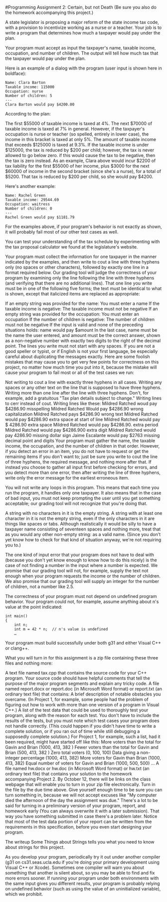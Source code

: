 #Programming Assignment 2: Certain, but not Death
(Be sure you also do the homework accompanying this project.)

A state legislator is proposing a major reform of the state income tax code, with a provision to incentivize working as a nurse or a teacher. Your job is to write a program that determines how much a taxpayer would pay under the plan.

Your program must accept as input the taxpayer's name, taxable income, occupation, and number of children. The output will tell how much tax that the taxpayer would pay under the plan.

Here is an example of a dialog with the program (user input is shown here in boldface):

	Name: Clara Barton
	Taxable income: 115000
	Occupation: nurse
	Number of children: 5
	---
	Clara Barton would pay $4200.00
According to the plan:

The first $55000 of taxable income is taxed at 4%.
The next $70000 of taxable income is taxed at 7% in general. However, if the taxpayer's occupation is nurse or teacher (so spelled, entirely in lower case), the income in this bracket is taxed at only 5%.
The amount of taxable income that exceeds $125000 is taxed at 9.3%.
If the taxable income is under $125000, the tax is reduced by $200 per child; however, the tax is never allowed to go below zero. if this would cause the tax to be negative, then the tax is zero instead.
As an example, Clara above would incur $2200 of tax liability for the first $55000 of her income, plus $3000 for the next $60000 of income in the second bracket (since she's a nurse), for a total of $5200. That tax is reduced by $200 per child, so she would pay $4200.

Here's another example:

	Name: Rachel Green
	Taxable income: 29544.69
	Occupation: waitress
	Number of children: 0
	---
	Rachel Green would pay $1181.79
For the examples above, if your program's behavior is not exactly as shown, it will probably fail most of our other test cases as well.

You can test your understanding of the tax schedule by experimenting with the tax proposal calculator we found at the legislature's website.

Your program must collect the information for one taxpayer in the manner indicated by the examples, and then write to cout a line with three hyphens only (no spaces or other characters), followed by exactly one line in a format required below. Our grading tool will judge the correctness of your program by examining only the line following the line with three hyphens (and verifying that there are no additional lines). That one line you write must be in one of the following five forms; the text must be identical to what is shown, except that italicized items are replaced as appropriate:

If an empty string was provided for the name:
   You must enter a name
If the taxable income is negative:
   The taxable income must not be negative
If an empty string was provided for the occupation:
   You must enter an occupation
If the number of children is negative:
   The number of children must not be negative
If the input is valid and none of the preceding situations holds:
   name would pay $amount
In the last case, name must be the name the user entered, and amount must be the correct answer, shown as a non-negative number with exactly two digits to the right of the decimal point. The lines you write must not start with any spaces. If you are not a good speller or typist, or if English is not your first language, be especially careful about duplicating the messages exactly. Here are some foolish mistakes that may cause you to get very few points for correctness on this project, no matter how much time you put into it, because the mistake will cause your program to fail most or all of the test cases we run:

Not writing to cout a line with exactly three hyphens in all cases.
Writing any spaces or any other text on the line that is supposed to have three hyphens.
Writing more than one line after the line with three hyphens. Don't, for example, add a gratuitous "Tax plan details subject to change."
Writing lines to cerr instead of cout.
Writing lines like these:
	Mildred Ratched woud pay $4286.90   misspelling
	Mildred Ratched Would pay $4286.90  wrong capitalization
	Mildred Ratched pays $4286.90       wrong text
	 Mildred Ratched would pay $4286.90 extra space at start of line
	Mildred Ratched would pay $ 4286.90 extra space
	Mildred Ratched would pay $4286.90. extra period
	Mildred Ratched would pay $4286.900 extra digit
	Mildred Ratched would pay 4286.90   missing dollar sign
	Jaime Escalante would pay $2763     missing decimal point and digits
Your program must gather the name, the taxable income, the occupation, and the number of children in that order. However, if you detect an error in an item, you do not have to request or get the remaining items if you don't want to; just be sure you write to cout the line of three hyphens, the required message, and nothing more after that. If instead you choose to gather all input first before checking for errors, and you detect more than one error, then after writing the line of three hyphens, write only the error message for the earliest erroneous item.

You will not write any loops in this program. This means that each time you run the program, it handles only one taxpayer. It also means that in the case of bad input, you must not keep prompting the user until you get something acceptable; our grading tool will not recognize that you're doing that.

A string with no characters in it is the empty string. A string with at least one character in it is not the empty string, even if the only characters in it are things like spaces or tabs. Although realistically it would be silly to have a taxpayer name consisting of seventeen spaces and nothing more, treat that as you would any other non-empty string: as a valid name. (Since you don't yet know how to check for that kind of situation anyway, we're not requiring you to.)

The one kind of input error that your program does not have to deal with (because you don't yet know enough to know how to do this nicely) is the case of not finding a number in the input where a number is expected. We promise that our grading tool will not, for example, supply the text not enough when your program requests the income or the number of children. We also promise that our grading tool will supply an integer for the number of children, not a number like 2.5.

The correctness of your program must not depend on undefined program behavior. Your program could not, for example, assume anything about n's value at the point indicated:

	int main()
	{
	    int n;
	    int m = 42 * n;  // n's value is undefined
	    …
Your program must build successfully under both g31 and either Visual C++ or clang++.

What you will turn in for this assignment is a zip file containing these three files and nothing more:

A text file named tax.cpp that contains the source code for your C++ program. Your source code should have helpful comments that tell the purpose of the major program segments and explain any tricky code.
A file named report.docx or report.doc (in Microsoft Word format) or report.txt (an ordinary text file) that contains:
A brief description of notable obstacles you overcame. (In Project 1, for example, some people had the problem of figuring out how to work with more than one version of a program in Visual C++.)
A list of the test data that could be used to thoroughly test your program, along with the reason for each test. You don't have to include the results of the tests, but you must note which test cases your program does not handle correctly. (This could happen if you didn't have time to write a complete solution, or if you ran out of time while still debugging a supposedly complete solution.) For Project 1, for example, such a list, had it been required, might have started off like this:
More voters than the total for Gavin and Brian (1000, 413, 382 )
Fewer voters than the total for Gavin and Brian (500, 413, 382 )
Zero total voters (0, 100, 100)
Data giving a non-integer percentage (1000, 413, 382)
More voters for Gavin than Brian (1000, 413, 382)
Equal number of voters for Gavin and Brian (1000, 500, 500)
…
A file named hw.docx or hw.doc (in Microsoft Word format) or hw.txt (an ordinary text file) that contains your solution to the homework accompanying Project 2.
By October 12, there will be links on the class webpage that will enable you to turn in your zip file electronically. Turn in the file by the due time above. Give yourself enough time to be sure you can turn something in, because we will not accept excuses like "My computer died the afternoon of the day the assignment was due." There's a lot to be said for turning in a preliminary version of your program, report, and homework early (You can always overwrite it with a later submission). That way you have something submitted in case there's a problem later. Notice that most of the test data portion of your report can be written from the requirements in this specification, before you even start designing your program.

The writeup Some Things about Strings tells you what you need to know about strings for this project.

As you develop your program, periodically try it out under another compiler (g31 on cs31.seas.ucla.edu if you're doing your primary development using Visual C++ or Xcode). Sometimes one compiler will warn you about something that another is silent about, so you may be able to find and fix more errors sooner. If running your program under both environments with the same input gives you different results, your program is probably relying on undefined behavior (such as using the value of an uninitialized variable), which we prohibit.
